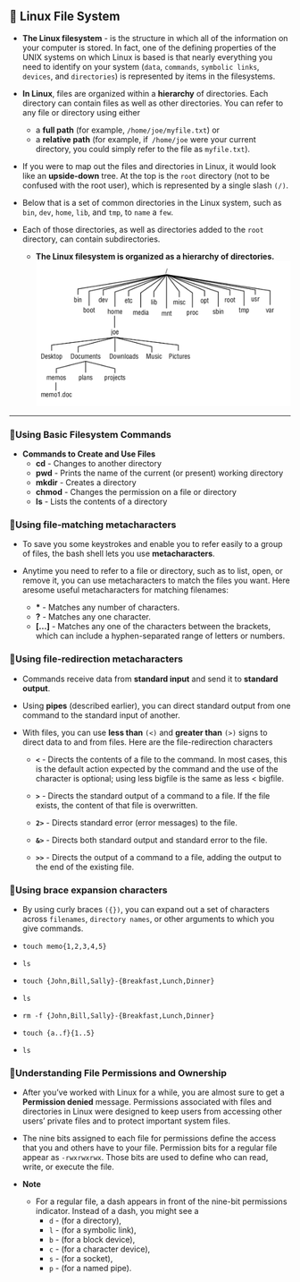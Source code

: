 ## 🔷 Linux File System

- **The Linux filesystem** - is the structure in which all of the information on your computer is stored. In fact, one of the defining properties of the UNIX systems on which Linux is based is that nearly everything you need to identify on your system (`data`, `commands`, `symbolic links`, `devices`, and `directories`) is represented by items in the filesystems.

- **In Linux**, files are organized within a **hierarchy** of directories. Each directory can contain files as well as other directories. You can refer to any file or directory using either 
  - a **full path** (for example, `/home/joe/myfile.txt`) or 
  - a **relative path** (for example, if` /home/joe` were your current directory, you could simply refer to the file as `myfile.txt`).

- If you were to map out the files and directories in Linux, it would look like an **upside-down** tree. At the top is the `root` directory (not to be confused with the root user), which is represented by a single slash `(/)`. 
- Below that is a set of common directories in the Linux system, such as `bin`, `dev`, `home`, `lib`, and `tmp`, to `name` a `few`. 
- Each of those directories, as well as directories added to the `root` directory, can contain subdirectories.

  - **The Linux filesystem is organized as a hierarchy of directories.**
        ![](./../img/1.linux-file.png)

**************************************************


### 🔹Using Basic Filesystem Commands
    
    
- **Commands to Create and Use Files**
   - **cd**  -  Changes to another directory
   - **pwd**  -  Prints the name of the current (or present) working directory
   - **mkdir**  -  Creates a directory
   - **chmod**  - Changes the permission on a file or directory
   - **ls**  -  Lists the contents of a directory



### 🔹Using file-matching metacharacters

- To save you some keystrokes and enable you to refer easily to a group of files, the bash shell lets you use **metacharacters**. 
- Anytime you need to refer to a file or directory, such as to list, open, or remove it, you can use metacharacters to match the files you want. Here aresome useful metacharacters for matching filenames:


  - **\*** -  Matches any number of characters.
  - **?** - Matches any one character.
  - **[...]** - Matches any one of the characters between the brackets, which can include a hyphen-separated range of letters or numbers.

### 🔹Using file-redirection metacharacters

- Commands receive data from **standard input** and send it to **standard output**. 
- Using **pipes** (described earlier), you can direct standard output from one command to the standard input of another.
- With files, you can use **less than** `(<)` and **greater than** `(>)` signs to direct data to and from files. Here are the file-redirection characters

  - **`<`**  - Directs the contents of a file to the command. In most cases, this is the default action expected by the command and the use of the character is optional; using less bigfile is the same as less < bigfile.
 
  - **`>`**  - Directs the standard output of a command to a file. If the file exists, the content of that file is overwritten.

  - **`2>`** - Directs standard error (error messages) to the file.

  - **`&>`** - Directs both standard output and standard error to the file.

  - **`>>`** - Directs the output of a command to a file, adding the output to the end of the existing file.

### 🔹Using brace expansion characters
- By using curly braces `({})`, you can expand out a set of characters across `filenames`, `directory names`, or other arguments to which you give commands.

- `touch memo{1,2,3,4,5}`
- `ls`


- `touch {John,Bill,Sally}-{Breakfast,Lunch,Dinner}`
- `ls`
- `rm -f {John,Bill,Sally}-{Breakfast,Lunch,Dinner}`
- `touch {a..f}{1..5}`
- `ls`


### 🔹Understanding File Permissions and Ownership
- After you’ve worked with Linux for a while, you are almost sure to get a **Permission denied** message. Permissions associated with files and directories in Linux were designed to keep users from accessing other users’ private files and to protect important system files.
- The nine bits assigned to each file for permissions define the access that you and others have to your file. Permission bits for a regular file appear as `-rwxrwxrwx`. Those bits are used to define who can read, write, or execute the file.
 


- **Note**
  - For a regular file, a dash appears in front of the nine-bit permissions indicator. Instead of a dash, you might see a 
    - `d` - (for a directory), 
    - `l` - (for a symbolic link), 
    - `b` - (for a block device), 
    - `c` - (for a character device), 
    - `s` - (for a socket),
    - `p` - (for a named pipe).





